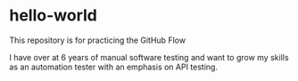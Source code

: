 # hello-world
This repository is for practicing the GitHub Flow

I have over at 6 years of manual software testing and want to grow my skills as an automation tester with an emphasis on API testing.
